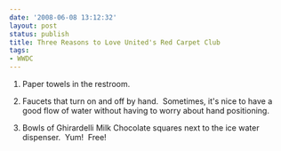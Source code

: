 ```yaml
---
date: '2008-06-08 13:12:32'
layout: post
status: publish
title: Three Reasons to Love United's Red Carpet Club
tags:
- WWDC
---
```


1. Paper towels in the restroom.

2. Faucets that turn on and off by hand.  Sometimes, it's nice to have a good flow of water without having to worry about hand positioning.

3. Bowls of Ghirardelli Milk Chocolate squares next to the ice water dispenser.  Yum!  Free!
